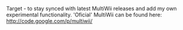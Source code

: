 Target - to stay synced with latest MultiWii releases and add my own experimental functionality.
'Oficial' MultiWii can be found here: http://code.google.com/p/multiwii/